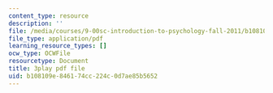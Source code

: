 ```yaml
---
content_type: resource
description: ''
file: /media/courses/9-00sc-introduction-to-psychology-fall-2011/b108109e846174cc224c0d7ae85b5652_kD3CswjYb2E.pdf
file_type: application/pdf
learning_resource_types: []
ocw_type: OCWFile
resourcetype: Document
title: 3play pdf file
uid: b108109e-8461-74cc-224c-0d7ae85b5652
---
```

